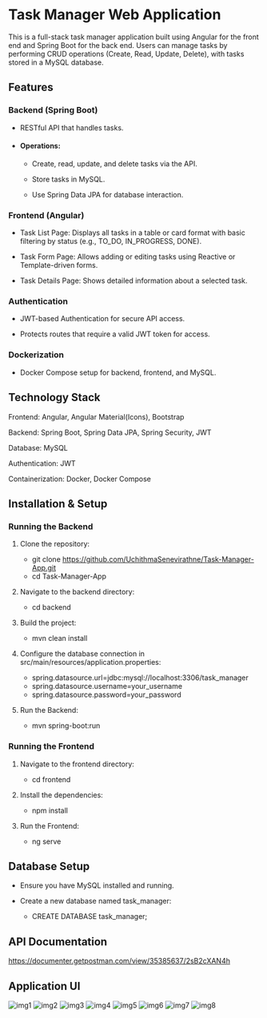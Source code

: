 # Task Manager Web Application
This is a full-stack task manager application built using Angular for the front end and Spring Boot for the back end. Users can manage tasks by performing CRUD operations (Create, Read, Update, Delete), with tasks stored in a MySQL database.

## Features
### Backend (Spring Boot)
* RESTful API that handles tasks.

* #### Operations:

  * Create, read, update, and delete tasks via the API.

  * Store tasks in MySQL.

  * Use Spring Data JPA for database interaction.
 
### Frontend (Angular)
* Task List Page: Displays all tasks in a table or card format with basic filtering by status (e.g., TO_DO, IN_PROGRESS, DONE).

* Task Form Page: Allows adding or editing tasks using Reactive or Template-driven forms.

* Task Details Page: Shows detailed information about a selected task.

### Authentication
* JWT-based Authentication for secure API access.

* Protects routes that require a valid JWT token for access.

### Dockerization
* Docker Compose setup for backend, frontend, and MySQL.

## Technology Stack
Frontend: Angular, Angular Material(Icons), Bootstrap

Backend: Spring Boot, Spring Data JPA, Spring Security, JWT

Database: MySQL

Authentication: JWT

Containerization: Docker, Docker Compose

## Installation & Setup
### Running the Backend
1. Clone the repository:
    * git clone https://github.com/UchithmaSenevirathne/Task-Manager-App.git
    * cd Task-Manager-App
    
2. Navigate to the backend directory:
    * cd backend
    
3. Build the project:
    * mvn clean install

4. Configure the database connection in src/main/resources/application.properties:
    * spring.datasource.url=jdbc:mysql://localhost:3306/task_manager
    * spring.datasource.username=your_username
    * spring.datasource.password=your_password

5. Run the Backend:
    * mvn spring-boot:run

### Running the Frontend
1. Navigate to the frontend directory:
    * cd frontend

2. Install the dependencies:
    * npm install

3. Run the Frontend:
    * ng serve
  
## Database Setup
* Ensure you have MySQL installed and running.

* Create a new database named task_manager:
  * CREATE DATABASE task_manager;

## API Documentation
https://documenter.getpostman.com/view/35385637/2sB2cXAN4h

## Application UI
![img1](https://github.com/UchithmaSenevirathne/Task-Manager-App/blob/main/Screenshots/Screenshot%202025-04-10%20150341.png)
![img2](https://github.com/UchithmaSenevirathne/Task-Manager-App/blob/main/Screenshots/Screenshot%202025-04-10%20150411.png)
![img3](https://github.com/UchithmaSenevirathne/Task-Manager-App/blob/main/Screenshots/Screenshot%202025-04-10%20150631.png)
![img4](https://github.com/UchithmaSenevirathne/Task-Manager-App/blob/main/Screenshots/Screenshot%202025-04-10%20154800.png)
![img5](https://github.com/UchithmaSenevirathne/Task-Manager-App/blob/main/Screenshots/Screenshot%202025-04-10%20154837.png)
![img6](https://github.com/UchithmaSenevirathne/Task-Manager-App/blob/main/Screenshots/Screenshot%202025-04-10%20155034.png)
![img7](https://github.com/UchithmaSenevirathne/Task-Manager-App/blob/main/Screenshots/Screenshot%202025-04-10%20155110.png)
![img8](https://github.com/UchithmaSenevirathne/Task-Manager-App/blob/main/Screenshots/Screenshot%202025-04-10%20165211.png)
